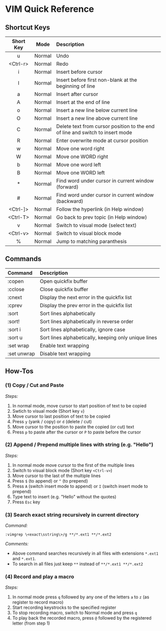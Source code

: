 # VIM Quick Reference

## Shortcut Keys

Short Key | Mode | Description
:--------:|:----:|:-----------
u | Normal | Undo
\<Ctrl-r> | Normal | Redo
i | Normal | Insert before cursor
I | Normal | Insert before first non-blank at the beginning of line
a | Normal | Insert after cursor
A | Normal | Insert at the end of line
o | Normal | Insert a new line below current line
O | Normal | Insert a new line above current line
C | Normal | Delete text from cursor position to the end of line and switch to insert mode
R | Normal | Enter overwrite mode at cursor position
w | Normal | Move one word right
W | Normal | Move one WORD right
b | Normal | Move one word left
B | Normal | Move one WORD left
\* | Normal | Find word under cursor in current window (forward)
\# | Normal | Find word under cursor in current window (backward)
\<Ctrl-]> | Normal | Follow the hyperlink (in Help window)
\<Ctrl-T> | Normal | Go back to prev topic (in Help window)
v | Normal | Switch to visual mode (select text)
\<Ctrl-v> | Normal | Switch to visual block mode
\% | Normal | Jump to matching paranthesis

## Commands

Command | Description
:-------|:-----------
\:copen | Open quickfix buffer
\:cclose | Close quickfix buffer
\:cnext | Display the next error in the quickfix list
\:cprev | Display the prev error in the quickfix list
\:sort | Sort lines alphabetically
\:sort! | Sort lines alphabetically in reverse order
\:sort i | Sort lines alphabetically, ignore case
\:sort u | Sort lines alphabetically, keeping only unique lines
\:set wrap | Enable text wrapping
\:set unwrap | Disable text wrapping

## How-Tos

### (1) Copy / Cut and Paste
_Steps:_  
1. In normal mode, move cursor to start position of text to be copied
2. Swtich to visual mode (Short key `v`)
3. Move cursor to last position of text to be copied
4. Press `y` (yank / copy) or `d` (delete / cut)
5. Move cursor to the position to paste the copied (or cut) text
6. Press `p` to paste after the cursor or `P` to paste before the cursor

### (2) Append / Prepend multiple lines with string (e.g. "Hello")
_Steps:_  
1. In normal mode move cursor to the first of the multiple lines
2. Switch to visual block mode (Short key `<Ctrl-v>`)
3. Move cursor to the last of the multiple lines
4. Press `$` (to append) or `^` (to prepend)
5. Press `A` (switch insert mode to append) or `I` (switch insert mode to prepend)
6. Type text to insert (e.g. "Hello" without the quotes)
7. Press `Esc` key

### (3) Search exact string recursively in current directory
_Command:_
```
:vimgrep \<exact\sstring\>/g **/*.ext1 **/*.ext2
```
_Comments:_
- Above command searches recursively in all files with extensions `*.ext1` and `*.ext1`.
- To search in all files just keep `**` instead of `**/*.ext1 **/*.ext2`

### (4) Record and play a macro
_Steps:_
1. In normal mode press `q` followed by any one of the letters `a` to `z` (as register to record macro)
2. Start recording keystrocks to the specified register
3. To stop recording macro, switch to Normal mode and press `q`
4. To play back the recorded macro, press `@` followed by the registered letter (from step 1)

